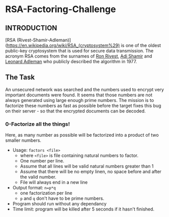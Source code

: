 # RSA-Factoring-Challenge


## INTRODUCTION

[RSA (Rivest-Shamir-Adleman)](https://en.wikipedia.org/wiki/RSA_(cryptosystem%29) is one of the oldest public-key cryptosystem that is used for secure data transmission. The acronym RSA comes from the surnames of [Ron Rivest](https://en.wikipedia.org/wiki/Ron_Rivest), [Adi Shamir](https://en.wikipedia.org/wiki/Adi_Shamir) and [Leonard Adleman](https://en.wikipedia.org/wiki/Leonard_Adleman) who publicly described the algorithm in 1977.

## The Task

An unsecured network was searched and the numbers used to encrypt very important documents were found. It seems that those numbers are not always generated using large enough prime numbers. The mission is to factorize these numbers as fast as possible before the target fixes this bug on their server - so that the encrypted documents can be decoded.

### 0-Factorize all the things!

Here, as many number as possible will be factorized into a product of two smaller numbers.

- Usage: ``` factors <file> ```
	* where ``` <file> ``` is file containing natural numbers to factor.
	* One number per line.
	* Assume that all lines will be valid natural numbers greater than 1
	* Assume that there will be no empty linen, no space before and after the valid number.
	* File will always end in a new line
- Output format: ``` n=p*q ```
	* one factorization per line
	* ``` p ``` and ``` q ``` don't have to be prime numbers.
- Program should run without any dependancy
- Time limit: program will be killed after 5 seconds if it hasn't finished.


